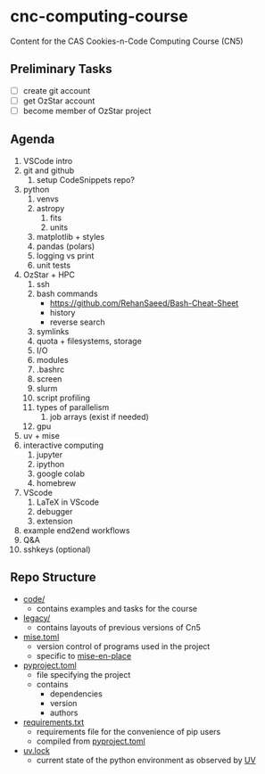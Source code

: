 # cnc-computing-course
Content for the CAS Cookies-n-Code Computing Course (CN5)

## Preliminary Tasks
- [ ] create git account
- [ ] get OzStar account
- [ ] become member of OzStar project

## Agenda
1. VSCode intro
1. git and github
    1. setup CodeSnippets repo?
1. python
    1. venvs
    1. astropy
        1. fits
        1. units
    1. matplotlib + styles
    1. pandas (polars)
    1. logging vs print
    1. unit tests
1. OzStar + HPC
    1. ssh
    1. bash commands
        * https://github.com/RehanSaeed/Bash-Cheat-Sheet
        * history
        * reverse search
    1. symlinks
    1. quota + filesystems, storage
    1. I/O
    1. modules
    1. .bashrc
    1. screen
    1. slurm
    1. script profiling
    1. types of parallelism
        1. job arrays (exist if needed)
    1. gpu
1. uv + mise
1. interactive computing
    1. jupyter
    1. ipython
    1. google colab
    1. homebrew
1. VScode
    1. LaTeX in VScode
    1. debugger
    1. extension
1. example end2end workflows
1. Q&A
1. sshkeys (optional)


## Repo Structure
* [code/](./code/)
    * contains examples and tasks for the course
* [legacy/](./legacy/)
    * contains layouts of previous versions of Cn5
* [mise.toml](./mise.toml)
    * version control of programs used in the project
    * specific to [mise-en-place](https://mise.jdx.dev/)
* [pyproject.toml](./pyproject.toml)
    * file specifying the project
    * contains
        * dependencies
        * version
        * authors
* [requirements.txt](./reqirements.txt)
    * requirements file for the convenience of pip users
    * compiled from [pyproject.toml](./pyproject.toml)
* [uv.lock](./uv.lock)
    * current state of the python environment as observed by [UV](https://docs.astral.sh/uv/)